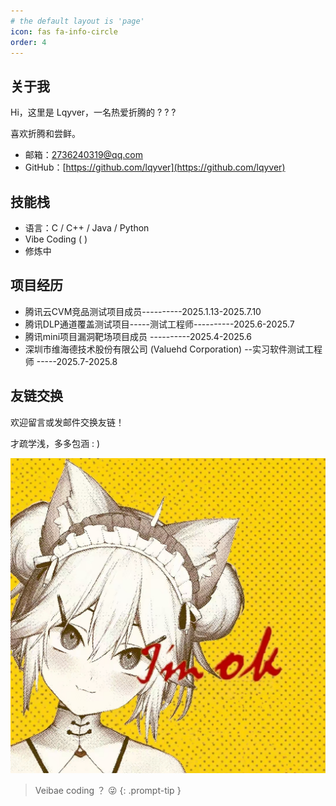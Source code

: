 ```yaml
---
# the default layout is 'page'
icon: fas fa-info-circle
order: 4
---
```




## 关于我

Hi，这里是 Lqyver，一名热爱折腾的  ? ? ?   

喜欢折腾和尝鲜。

- 邮箱：2736240319@qq.com  
- GitHub：[https://github.com/lqyver](https://github.com/lqyver)  

## 技能栈
- 语言：C / C++ / Java / Python
- Vibe Coding ( )
-  修炼中


## 项目经历
- 腾讯云CVM竞品测试项目成员----------2025.1.13-2025.7.10
- 腾讯DLP通道覆盖测试项目-----测试工程师----------2025.6-2025.7
- 腾讯mini项目漏洞靶场项目成员 ----------2025.4-2025.6
- 深圳市维海德技术股份有限公司 (Valuehd Corporation) --实习软件测试工程师 -----2025.7-2025.8



## 友链交换

欢迎留言或发邮件交换友链！

才疏学浅，多多包涵  : )


![头像](/assets/2.jpg)



> Veibae coding  ？ 😜
{: .prompt-tip }
